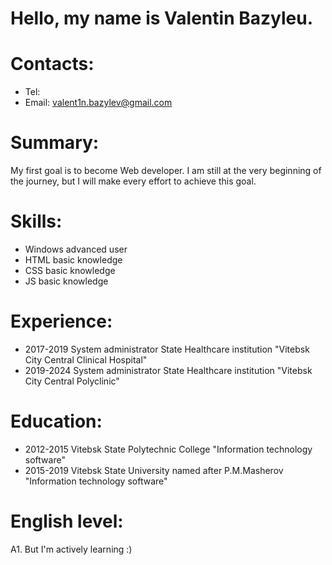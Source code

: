 # Hello, my name is Valentin Bazyleu.

# Contacts:
* Tel: 
* Email: valent1n.bazylev@gmail.com

# Summary:
My first goal is to become Web developer. I am still at the very beginning of the journey, but I will make every effort to achieve this goal.

# Skills:
* Windows advanced user
* HTML basic knowledge
* CSS basic knowledge
* JS basic knowledge

# Experience:
* 2017-2019 System administrator State Healthcare institution "Vitebsk City Central Clinical Hospital"
* 2019-2024 System administrator State Healthcare institution "Vitebsk City Central Polyclinic"

# Education:
* 2012-2015 Vitebsk State Polytechnic College "Information technology software"
* 2015-2019 Vitebsk State University named after P.M.Masherov "Information technology software"

# English level: 
A1. But I'm actively learning :)
